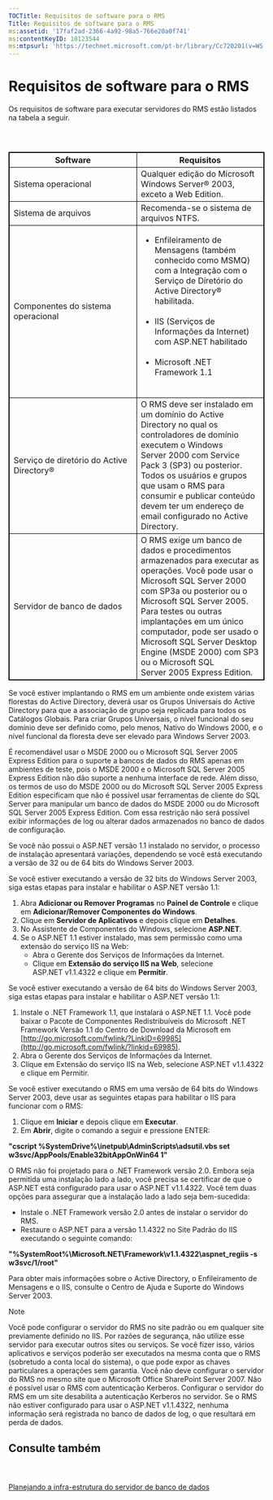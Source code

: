```yaml
---
TOCTitle: Requisitos de software para o RMS
Title: Requisitos de software para o RMS
ms:assetid: '17faf2ad-2366-4a92-98a5-766e20a0f741'
ms:contentKeyID: 18123544
ms:mtpsurl: 'https://technet.microsoft.com/pt-br/library/Cc720201(v=WS.10)'
---
```


Requisitos de software para o RMS
=================================

Os requisitos de software para executar servidores do RMS estão listados na tabela a seguir.

###  

 
<table style="border:1px solid black;">
<colgroup>
<col width="50%" />
<col width="50%" />
</colgroup>
<thead>
<tr class="header">
<th style="border:1px solid black;" >Software</th>
<th style="border:1px solid black;" >Requisitos</th>
</tr>
</thead>
<tbody>
<tr class="odd">
<td style="border:1px solid black;">Sistema operacional</td>
<td style="border:1px solid black;">Qualquer edição do Microsoft Windows Server® 2003, exceto a Web Edition.</td>
</tr>
<tr class="even">
<td style="border:1px solid black;">Sistema de arquivos</td>
<td style="border:1px solid black;">Recomenda-se o sistema de arquivos NTFS.</td>
</tr>
<tr class="odd">
<td style="border:1px solid black;">Componentes do sistema operacional</td>
<td style="border:1px solid black;"><ul>
<li>Enfileiramento de Mensagens (também conhecido como MSMQ) com a Integração com o Serviço de Diretório do Active Directory® habilitada.<br />
<br />
</li>
<li>IIS (Serviços de Informações da Internet) com ASP.NET habilitado<br />
<br />
</li>
<li>Microsoft .NET Framework 1.1<br />
<br />
</li>
</ul></td>
</tr>
<tr class="even">
<td style="border:1px solid black;">Serviço de diretório do Active Directory®</td>
<td style="border:1px solid black;">O RMS deve ser instalado em um domínio do Active Directory no qual os controladores de domínio executem o Windows Server 2000 com Service Pack 3 (SP3) ou posterior. Todos os usuários e grupos que usam o RMS para consumir e publicar conteúdo devem ter um endereço de email configurado no Active Directory.</td>
</tr>
<tr class="odd">
<td style="border:1px solid black;">Servidor de banco de dados</td>
<td style="border:1px solid black;">O RMS exige um banco de dados e procedimentos armazenados para executar as operações. Você pode usar o Microsoft SQL Server 2000 com SP3a ou posterior ou o Microsoft SQL Server 2005. Para testes ou outras implantações em um único computador, pode ser usado o Microsoft SQL Server Desktop Engine (MSDE 2000) com SP3 ou o Microsoft SQL Server 2005 Express Edition.</td>
</tr>
</tbody>
</table>
  
Se você estiver implantando o RMS em um ambiente onde existem várias florestas do Active Directory, deverá usar os Grupos Universais do Active Directory para que a associação de grupo seja replicada para todos os Catálogos Globais. Para criar Grupos Universais, o nível funcional do seu domínio deve ser definido como, pelo menos, Nativo do Windows 2000, e o nível funcional da floresta deve ser elevado para Windows Server 2003.
  
É recomendável usar o MSDE 2000 ou o Microsoft SQL Server 2005 Express Edition para o suporte a bancos de dados do RMS apenas em ambientes de teste, pois o MSDE 2000 e o Microsoft SQL Server 2005 Express Edition não dão suporte a nenhuma interface de rede. Além disso, os termos de uso do MSDE 2000 ou do Microsoft SQL Server 2005 Express Edition especificam que não é possível usar ferramentas de cliente do SQL Server para manipular um banco de dados do MSDE 2000 ou do Microsoft SQL Server 2005 Express Edition. Com essa restrição não será possível exibir informações de log ou alterar dados armazenados no banco de dados de configuração.
  
Se você não possui o ASP.NET versão 1.1 instalado no servidor, o processo de instalação apresentará variações, dependendo se você está executando a versão de 32 ou de 64 bits do Windows Server 2003.
  
Se você estiver executando a versão de 32 bits do Windows Server 2003, siga estas etapas para instalar e habilitar o ASP.NET versão 1.1:
  
1.  Abra **Adicionar ou Remover Programas** no **Painel de Controle** e clique em **Adicionar/Remover Componentes do Windows**.  
2.  Clique em **Servidor de Aplicativos** e depois clique em **Detalhes**.  
3.  No Assistente de Componentes do Windows, selecione **ASP.NET**.  
4.  Se o ASP.NET 1.1 estiver instalado, mas sem permissão como uma extensão do serviço IIS na Web:  
    -   Abra o Gerente dos Serviços de Informações da Internet.  
    -   Clique em **Extensão do serviço IIS na Web**, selecione ASP.NET v1.1.4322 e clique em **Permitir**.
  
Se você estiver executando a versão de 64 bits do Windows Server 2003, siga estas etapas para instalar e habilitar o ASP.NET versão 1.1:
  
1.  Instale o .NET Framework 1.1, que instalará o ASP.NET 1.1. Você pode baixar o Pacote de Componentes Redistribuíveis do Microsoft .NET Framework Versão 1.1 do Centro de Download da Microsoft em [http://go.microsoft.com/fwlink/?LinkID=69985](http://go.microsoft.com/fwlink/?linkid=69985).  
2.  Abra o Gerente dos Serviços de Informações da Internet.  
3.  Clique em Extensão do serviço IIS na Web, selecione ASP.NET v1.1.4322 e clique em Permitir.
  
Se você estiver executando o RMS em uma versão de 64 bits do Windows Server 2003, deve usar as seguintes etapas para habilitar o IIS para funcionar com o RMS:
  
1.  Clique em **Iniciar** e depois clique em **Executar**.  
2.  Em **Abrir**, digite o comando a seguir e pressione ENTER:
  
**"cscript %SystemDrive%\\inetpub\\AdminScripts\\adsutil.vbs set w3svc/AppPools/Enable32bitAppOnWin64 1"**
  
O RMS não foi projetado para o .NET Framework versão 2.0. Embora seja permitida uma instalação lado a lado, você precisa se certificar de que o ASP.NET está configurado para usar o ASP.NET v1.1.4322. Você tem duas opções para assegurar que a instalação lado a lado seja bem-sucedida:
  
-   Instale o .NET Framework versão 2.0 antes de instalar o servidor do RMS.  
-   Restaure o ASP.NET para a versão 1.1.4322 no Site Padrão do IIS executando o seguinte comando:
  
**"%SystemRoot%\\Microsoft.NET\\Framework\\v1.1.4322\\aspnet\_regiis -s w3svc/1/root"**
  
Para obter mais informações sobre o Active Directory, o Enfileiramento de Mensagens e o IIS, consulte o Centro de Ajuda e Suporte do Windows Server 2003.
  

> [!NOTE]  
> Você pode configurar o servidor do RMS no site padrão ou em qualquer site previamente definido no IIS. Por razões de segurança, não utilize esse servidor para executar outros sites ou serviços. Se você fizer isso, vários aplicativos e serviços poderão ser executados na mesma conta que o RMS (sobretudo a conta local do sistema), o que pode expor as chaves particulares a operações sem garantia. Você não deve configurar o servidor do RMS no mesmo site que o Microsoft Office SharePoint Server 2007. Não é possível usar o RMS com autenticação Kerberos. Configurar o servidor do RMS em um site desabilita a autenticação Kerberos no servidor. Se o RMS não estiver configurado para usar o ASP.NET v1.1.4322, nenhuma informação será registrada no banco de dados de log, o que resultará em perda de dados.
  
Consulte também  
---------------
  
####  
  
[Planejando a infra-estrutura do servidor de banco de dados](https://technet.microsoft.com/b12354bd-3143-4d1f-b5aa-450c4550653c)
